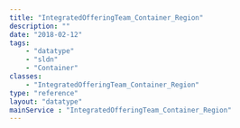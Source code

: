 ```yaml
---
title: "IntegratedOfferingTeam_Container_Region"
description: ""
date: "2018-02-12"
tags:
    - "datatype"
    - "sldn"
    - "Container"
classes:
    - "IntegratedOfferingTeam_Container_Region"
type: "reference"
layout: "datatype"
mainService : "IntegratedOfferingTeam_Container_Region"
---
```

